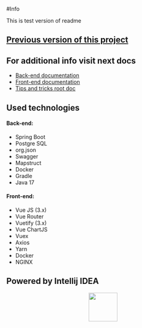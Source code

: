 #Info

This is test version of readme

## [Previous version of this project](https://github.com/mgelios/my-first-blog)

## For additional info visit next docs
* [Back-end documentation](doc/back-end.md)
* [Front-end documentation](doc/front-end.md)
* [Tips and tricks root doc](doc/tips-and-tricks.md)

## Used technologies

#### Back-end:
- Spring Boot
- Postgre SQL
- org.json
- Swagger
- Mapstruct
- Docker
- Gradle
- Java 17

#### Front-end:
- Vue JS (3.x)
- Vue Router
- Vuetify (3.x)
- Vue ChartJS
- Vuex
- Axios
- Yarn
- Docker
- NGINX

## Powered by Intellij IDEA
<p align="center">
    <a href="https://www.jetbrains.com/?from=mgwebsite">
        <img src="doc/icon-intellij-idea.png" width="75">
    </a>
</p>

